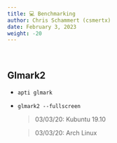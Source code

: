```yaml
---
title: 💻 Benchmarking
author: Chris Schammert (csmertx)
date: February 3, 2023
weight: -20
---
```


<br />

## Glmark2

- ```apti glmark```

- ```glmark2 --fullscreen```
    
    > 03/03/20: Kubuntu 19.10
    
    > 03/03/20: Arch Linux
